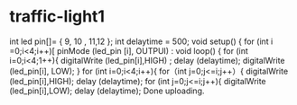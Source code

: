 # traffic-light1
int led pin[]= { 9, 10 , 11,12 };
int delaytime = 500;
void setup() {
for (int i =0;i<4;i++)[
pinMode (led_pin [i], OUTPUI) :
void loop() {
for (int i=0;i<4;1++){
digitalWrite (led_pin[i],HIGH) ;
delay (delaytime);
digitalWrite (led_pin[i], LOW);
}
for (int
i=0;i<4;i++){
for（int j=0;j<=i;j++）{
digitalWrite (led_pin[i],HIGH);
delay (delaytime);
for (int j=0;j<=i;j++){
digitalWrite (led_pin[i],LOW);
delay (delaytime);
Done uploading.
